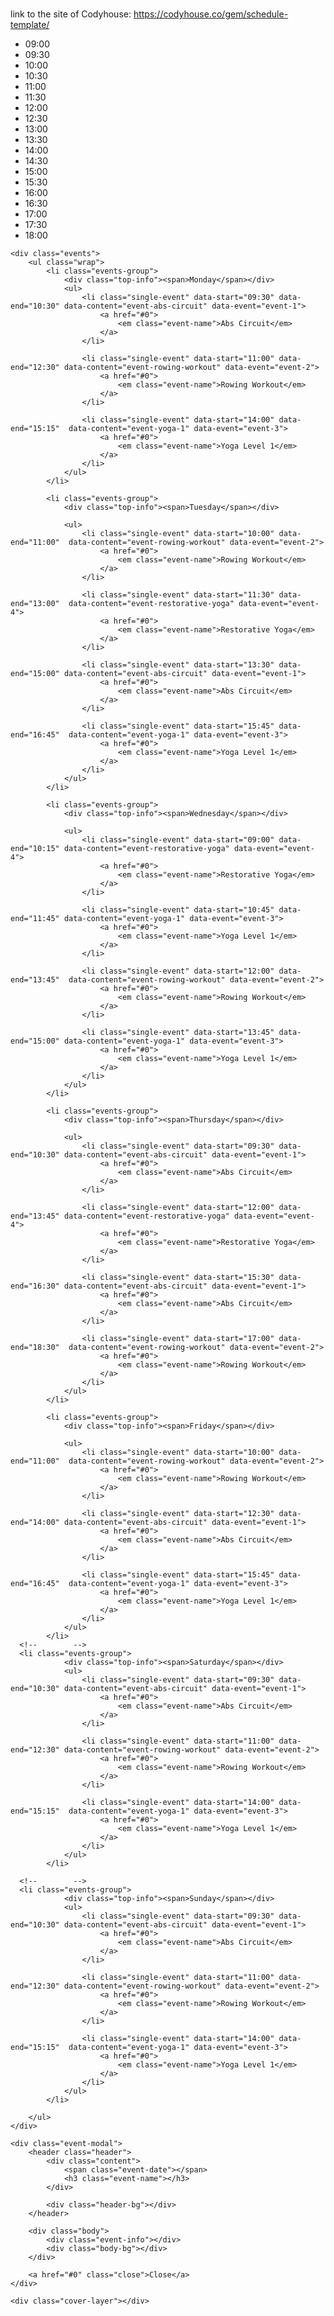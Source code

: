 <link rel="stylesheet" type="text/css" href="style.css">
<br />
<p class="codyhouse">link to the site of Codyhouse: <a href="https://codyhouse.co/gem/schedule-template/">https://codyhouse.co/gem/schedule-template/</a></p>
<div class="cd-schedule loading">
	<div class="timeline">
		<ul>
			<li><span>09:00</span></li>
			<li><span>09:30</span></li>
			<li><span>10:00</span></li>
			<li><span>10:30</span></li>
			<li><span>11:00</span></li>
			<li><span>11:30</span></li>
			<li><span>12:00</span></li>
			<li><span>12:30</span></li>
			<li><span>13:00</span></li>
			<li><span>13:30</span></li>
			<li><span>14:00</span></li>
			<li><span>14:30</span></li>
			<li><span>15:00</span></li>
			<li><span>15:30</span></li>
			<li><span>16:00</span></li>
			<li><span>16:30</span></li>
			<li><span>17:00</span></li>
			<li><span>17:30</span></li>
			<li><span>18:00</span></li>
		</ul>
	</div> <!-- .timeline -->

	<div class="events">
		<ul class="wrap">
			<li class="events-group">
				<div class="top-info"><span>Monday</span></div>
				<ul>
					<li class="single-event" data-start="09:30" data-end="10:30" data-content="event-abs-circuit" data-event="event-1">
						<a href="#0">
							<em class="event-name">Abs Circuit</em>
						</a>
					</li>

					<li class="single-event" data-start="11:00" data-end="12:30" data-content="event-rowing-workout" data-event="event-2">
						<a href="#0">
							<em class="event-name">Rowing Workout</em>
						</a>
					</li>

					<li class="single-event" data-start="14:00" data-end="15:15"  data-content="event-yoga-1" data-event="event-3">
						<a href="#0">
							<em class="event-name">Yoga Level 1</em>
						</a>
					</li>
				</ul>
			</li>

			<li class="events-group">
				<div class="top-info"><span>Tuesday</span></div>

				<ul>
					<li class="single-event" data-start="10:00" data-end="11:00"  data-content="event-rowing-workout" data-event="event-2">
						<a href="#0">
							<em class="event-name">Rowing Workout</em>
						</a>
					</li>

					<li class="single-event" data-start="11:30" data-end="13:00"  data-content="event-restorative-yoga" data-event="event-4">
						<a href="#0">
							<em class="event-name">Restorative Yoga</em>
						</a>
					</li>

					<li class="single-event" data-start="13:30" data-end="15:00" data-content="event-abs-circuit" data-event="event-1">
						<a href="#0">
							<em class="event-name">Abs Circuit</em>
						</a>
					</li>

					<li class="single-event" data-start="15:45" data-end="16:45"  data-content="event-yoga-1" data-event="event-3">
						<a href="#0">
							<em class="event-name">Yoga Level 1</em>
						</a>
					</li>
				</ul>
			</li>

			<li class="events-group">
				<div class="top-info"><span>Wednesday</span></div>

				<ul>
					<li class="single-event" data-start="09:00" data-end="10:15" data-content="event-restorative-yoga" data-event="event-4">
						<a href="#0">
							<em class="event-name">Restorative Yoga</em>
						</a>
					</li>

					<li class="single-event" data-start="10:45" data-end="11:45" data-content="event-yoga-1" data-event="event-3">
						<a href="#0">
							<em class="event-name">Yoga Level 1</em>
						</a>
					</li>

					<li class="single-event" data-start="12:00" data-end="13:45"  data-content="event-rowing-workout" data-event="event-2">
						<a href="#0">
							<em class="event-name">Rowing Workout</em>
						</a>
					</li>

					<li class="single-event" data-start="13:45" data-end="15:00" data-content="event-yoga-1" data-event="event-3">
						<a href="#0">
							<em class="event-name">Yoga Level 1</em>
						</a>
					</li>
				</ul>
			</li>

			<li class="events-group">
				<div class="top-info"><span>Thursday</span></div>

				<ul>
					<li class="single-event" data-start="09:30" data-end="10:30" data-content="event-abs-circuit" data-event="event-1">
						<a href="#0">
							<em class="event-name">Abs Circuit</em>
						</a>
					</li>

					<li class="single-event" data-start="12:00" data-end="13:45" data-content="event-restorative-yoga" data-event="event-4">
						<a href="#0">
							<em class="event-name">Restorative Yoga</em>
						</a>
					</li>

					<li class="single-event" data-start="15:30" data-end="16:30" data-content="event-abs-circuit" data-event="event-1">
						<a href="#0">
							<em class="event-name">Abs Circuit</em>
						</a>
					</li>

					<li class="single-event" data-start="17:00" data-end="18:30"  data-content="event-rowing-workout" data-event="event-2">
						<a href="#0">
							<em class="event-name">Rowing Workout</em>
						</a>
					</li>
				</ul>
			</li>

			<li class="events-group">
				<div class="top-info"><span>Friday</span></div>

				<ul>
					<li class="single-event" data-start="10:00" data-end="11:00"  data-content="event-rowing-workout" data-event="event-2">
						<a href="#0">
							<em class="event-name">Rowing Workout</em>
						</a>
					</li>

					<li class="single-event" data-start="12:30" data-end="14:00" data-content="event-abs-circuit" data-event="event-1">
						<a href="#0">
							<em class="event-name">Abs Circuit</em>
						</a>
					</li>

					<li class="single-event" data-start="15:45" data-end="16:45"  data-content="event-yoga-1" data-event="event-3">
						<a href="#0">
							<em class="event-name">Yoga Level 1</em>
						</a>
					</li>
				</ul>
			</li>
      <!--        -->
      <li class="events-group">
				<div class="top-info"><span>Saturday</span></div>
				<ul>
					<li class="single-event" data-start="09:30" data-end="10:30" data-content="event-abs-circuit" data-event="event-1">
						<a href="#0">
							<em class="event-name">Abs Circuit</em>
						</a>
					</li>

					<li class="single-event" data-start="11:00" data-end="12:30" data-content="event-rowing-workout" data-event="event-2">
						<a href="#0">
							<em class="event-name">Rowing Workout</em>
						</a>
					</li>

					<li class="single-event" data-start="14:00" data-end="15:15"  data-content="event-yoga-1" data-event="event-3">
						<a href="#0">
							<em class="event-name">Yoga Level 1</em>
						</a>
					</li>
				</ul>
			</li>
<!--        -->
      
      <!--        -->
      <li class="events-group">
				<div class="top-info"><span>Sunday</span></div>
				<ul>
					<li class="single-event" data-start="09:30" data-end="10:30" data-content="event-abs-circuit" data-event="event-1">
						<a href="#0">
							<em class="event-name">Abs Circuit</em>
						</a>
					</li>

					<li class="single-event" data-start="11:00" data-end="12:30" data-content="event-rowing-workout" data-event="event-2">
						<a href="#0">
							<em class="event-name">Rowing Workout</em>
						</a>
					</li>

					<li class="single-event" data-start="14:00" data-end="15:15"  data-content="event-yoga-1" data-event="event-3">
						<a href="#0">
							<em class="event-name">Yoga Level 1</em>
						</a>
					</li>
				</ul>
			</li>
<!--        -->
		</ul>
	</div>

	<div class="event-modal">
		<header class="header">
			<div class="content">
				<span class="event-date"></span>
				<h3 class="event-name"></h3>
			</div>

			<div class="header-bg"></div>
		</header>

		<div class="body">
			<div class="event-info"></div>
			<div class="body-bg"></div>
		</div>

		<a href="#0" class="close">Close</a>
	</div>

	<div class="cover-layer"></div>
</div> <!-- .cd-schedule -->
